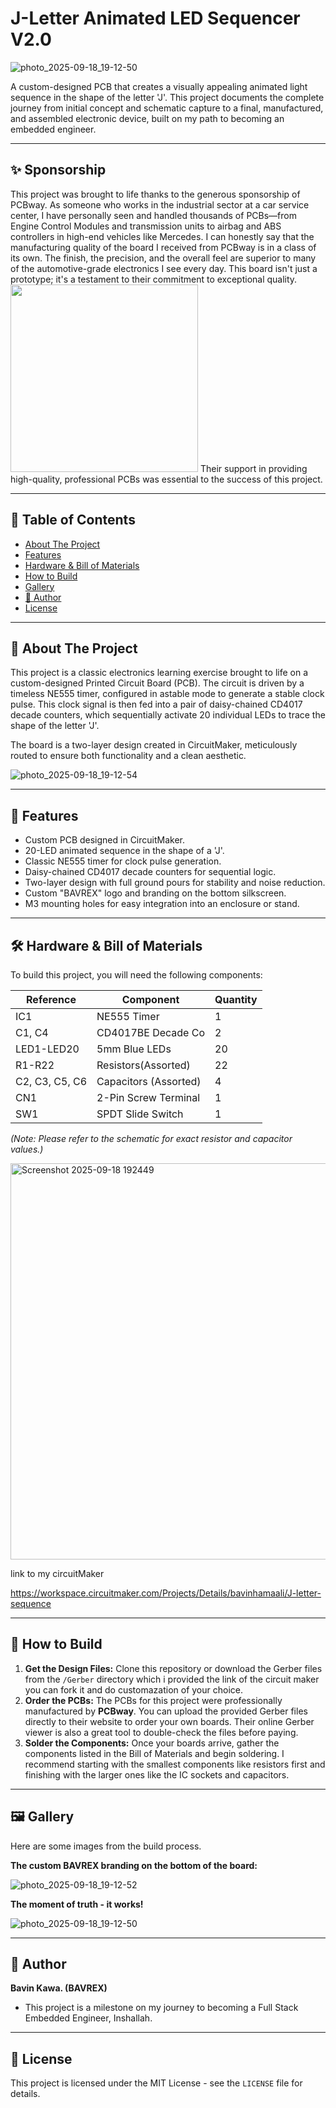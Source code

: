 # J-Letter Animated LED Sequencer V2.0

![photo_2025-09-18_19-12-50](https://github.com/user-attachments/assets/b5aa1a4c-1264-46a3-9ae8-ce1652db7f47)


A custom-designed PCB that creates a visually appealing animated light sequence in the shape of the letter 'J'. This project documents the complete journey from initial concept and schematic capture to a final, manufactured, and assembled electronic device, built on my path to becoming an embedded engineer.

---

## ✨ Sponsorship

This project was brought to life thanks to the generous sponsorship of PCBway.
As someone who works in the industrial sector at a car service center, I have personally seen and handled thousands of PCBs—from Engine Control Modules and transmission units to airbag and ABS controllers in high-end vehicles like Mercedes. I can honestly say that the manufacturing quality of the board I received from PCBway is in a class of its own. The finish, the precision, and the overall feel are superior to many of the automotive-grade electronics I see every day. This board isn't just a prototype; it's a testament to their commitment to exceptional quality.
<a href="https://www.pcbway.com/" target="_blank"><img src="https://www.pcbway.com/template/shared/images/pcbway-logo-300.png" width="300"></a>
Their support in providing high-quality, professional PCBs was essential to the success of this project.

---

## 📖 Table of Contents

- [About The Project](#about-the-project)
- [Features](#features)
- [Hardware & Bill of Materials](#hardware--bill-of-materials)
- [How to Build](#how-to-build)
- [Gallery](#gallery)
- [👤 Author](#-author)
- [License](#license)

---

## 📝 About The Project

This project is a classic electronics learning exercise brought to life on a custom-designed Printed Circuit Board (PCB). The circuit is driven by a timeless NE555 timer, configured in astable mode to generate a stable clock pulse. This clock signal is then fed into a pair of daisy-chained CD4017 decade counters, which sequentially activate 20 individual LEDs to trace the shape of the letter 'J'.

The board is a two-layer design created in CircuitMaker, meticulously routed to ensure both functionality and a clean aesthetic.

![photo_2025-09-18_19-12-54](https://github.com/user-attachments/assets/dab561d5-59f5-468e-b6c1-2d97c29963ff)


---

## 🚀 Features

- Custom PCB designed in CircuitMaker.
- 20-LED animated sequence in the shape of a 'J'.
- Classic NE555 timer for clock pulse generation.
- Daisy-chained CD4017 decade counters for sequential logic.
- Two-layer design with full ground pours for stability and noise reduction.
- Custom "BAVREX" logo and branding on the bottom silkscreen.
- M3 mounting holes for easy integration into an enclosure or stand.

---

## 🛠️ Hardware & Bill of Materials

To build this project, you will need the following components:

| Reference | Component          | Quantity |
|-----------|--------------------|----------|
| IC1       | NE555 Timer        | 1        |
| C1, C4    | CD4017BE Decade Co | 2        |
| LED1-LED20| 5mm Blue LEDs      | 20       |
| R1-R22    | Resistors(Assorted)| 22       |
| C2, C3, C5, C6 | Capacitors (Assorted)| 4        |
| CN1       | 2-Pin Screw Terminal| 1        |
| SW1       | SPDT Slide Switch  | 1        |

*(Note: Please refer to the schematic for exact resistor and capacitor values.)*


<img width="1085" height="634" alt="Screenshot 2025-09-18 192449" src="https://github.com/user-attachments/assets/3ad6c9d8-1f1a-4a82-895f-83c21f211990" />

link to my circuitMaker

https://workspace.circuitmaker.com/Projects/Details/bavinhamaali/J-letter-sequence


---

## 🔧 How to Build

1.  **Get the Design Files:** Clone this repository or download the Gerber files from the `/Gerber` directory which i provided the link of the circuit maker you can fork it and do customazation of your choice.
2.  **Order the PCBs:** The PCBs for this project were professionally manufactured by **PCBway**. You can upload the provided Gerber files directly to their website to order your own boards. Their online Gerber viewer is also a great tool to double-check the files before paying.
3.  **Solder the Components:** Once your boards arrive, gather the components listed in the Bill of Materials and begin soldering. I recommend starting with the smallest components like resistors first and finishing with the larger ones like the IC sockets and capacitors.

---

## 🖼️ Gallery

Here are some images from the build process.

**The custom BAVREX branding on the bottom of the board:**

![photo_2025-09-18_19-12-52](https://github.com/user-attachments/assets/12ad0b9b-16c9-485e-8760-5cf17413b130)


**The moment of truth - it works!**

![photo_2025-09-18_19-12-50](https://github.com/user-attachments/assets/38357f40-3c03-4f61-b406-ec06308de5c6)


---

## 👤 Author

**Bavin Kawa. (BAVREX)**


- This project is a milestone on my journey to becoming a Full Stack Embedded Engineer, Inshallah.

---

## 📄 License

This project is licensed under the MIT License - see the `LICENSE` file for details.
